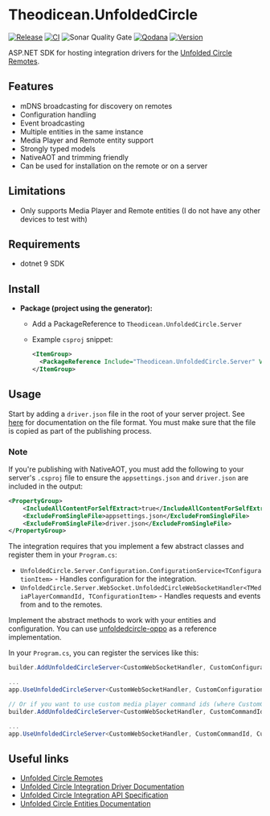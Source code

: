 # Theodicean.UnfoldedCircle

[![Release](https://img.shields.io/github/actions/workflow/status/henrikwidlund/theodicean.unfoldedcircle/github-release.yml?label=Release&logo=github)](https://github.com/henrikwidlund/theodicean.unfoldedcircle/actions/workflows/github-release.yml)
[![CI](https://img.shields.io/github/actions/workflow/status/henrikwidlund/theodicean.unfoldedcircle/ci.yml?label=CI&logo=github)](https://github.com/henrikwidlund/theodicean.unfoldedcircle/actions/workflows/ci.yml)
![Sonar Quality Gate](https://img.shields.io/sonar/quality_gate/henrikwidlund_theodicean.unfoldedcircle?server=https%3A%2F%2Fsonarcloud.io&label=Sonar%20Quality%20Gate&logo=sonarqube)
[![Qodana](https://img.shields.io/github/actions/workflow/status/henrikwidlund/theodicean.unfoldedcircle/qodana_code_quality.yml?branch=main&label=Qodana&logo=github)](https://github.com/henrikwidlund/theodicean.unfoldedcircle/actions/workflows/qodana_code_quality.yml)
[![Version](https://img.shields.io/nuget/v/Theodicean.UnfoldedCircle.Server.svg)](https://www.nuget.org/packages/Theodicean.UnfoldedCircle.Server)

ASP.NET SDK for hosting integration drivers for the [Unfolded Circle Remotes](https://www.unfoldedcircle.com).

## Features
- mDNS broadcasting for discovery on remotes
- Configuration handling
- Event broadcasting
- Multiple entities in the same instance
- Media Player and Remote entity support
- Strongly typed models
- NativeAOT and trimming friendly
- Can be used for installation on the remote or on a server

## Limitations
- Only supports Media Player and Remote entities (I do not have any other devices to test with)

## Requirements
- dotnet 9 SDK

## Install

- **Package (project using the generator):**
    - Add a PackageReference to `Theodicean.UnfoldedCircle.Server`
    - Example `csproj` snippet:

      ```xml
      <ItemGroup>
        <PackageReference Include="Theodicean.UnfoldedCircle.Server" Version="x.y.z" />
      </ItemGroup>
      ```
## Usage

Start by adding a `driver.json` file in the root of your server project.
See [here](https://github.com/unfoldedcircle/core-api/blob/main/doc/integration-driver/driver-installation.md#metadata-file) for documentation on the file format.
You must make sure that the file is copied as part of the publishing process.

### Note
If you're publishing with NativeAOT, you must add the following to your server's `.csproj` file to ensure the `appsettings.json` and `driver.json` are included in the output:

```xml
<PropertyGroup>
    <IncludeAllContentForSelfExtract>true</IncludeAllContentForSelfExtract>
    <ExcludeFromSingleFile>appsettings.json</ExcludeFromSingleFile>
    <ExcludeFromSingleFile>driver.json</ExcludeFromSingleFile>
</PropertyGroup>
```

The integration requires that you implement a few abstract classes and register them in your `Program.cs`:

- `UnfoldedCircle.Server.Configuration.ConfigurationService<TConfigurationItem>` - Handles configuration for the integration.
- `UnfoldedCircle.Server.WebSocket.UnfoldedCircleWebSocketHandler<TMediaPlayerCommandId, TConfigurationItem>` - Handles requests and events from and to the remotes.

Implement the abstract methods to work with your entities and configuration. You can use [unfoldedcircle-oppo](https://github.com/henrikwidlund/unfoldedcircle-oppo) as a reference implementation.

In your `Program.cs`, you can register the services like this:

```csharp
builder.AddUnfoldedCircleServer<CustomWebSocketHandler, CustomConfigurationService, CustomConfigurationItem>();

...
app.UseUnfoldedCircleServer<CustomWebSocketHandler, CustomConfigurationItem>();

// Or if you want to use custom media player command ids (where CustomCommandId is an enum and must have the members defined in `MediaPlayerCommandId`):
builder.AddUnfoldedCircleServer<CustomWebSocketHandler, CustomCommandId, CustomConfigurationService, CustomConfigurationItem>();

...
app.UseUnfoldedCircleServer<CustomWebSocketHandler, CustomCommandId, CustomConfigurationItem>();
```

## Useful links
- [Unfolded Circle Remotes](https://www.unfoldedcircle.com)
- [Unfolded Circle Integration Driver Documentation](https://github.com/unfoldedcircle/core-api/tree/main/doc/integration-driver)
- [Unfolded Circle Integration API Specification](https://github.com/unfoldedcircle/core-api/blob/main/integration-api/UCR-integration-asyncapi.yaml)
- [Unfolded Circle Entities Documentation](https://github.com/unfoldedcircle/core-api/tree/main/doc/entities)